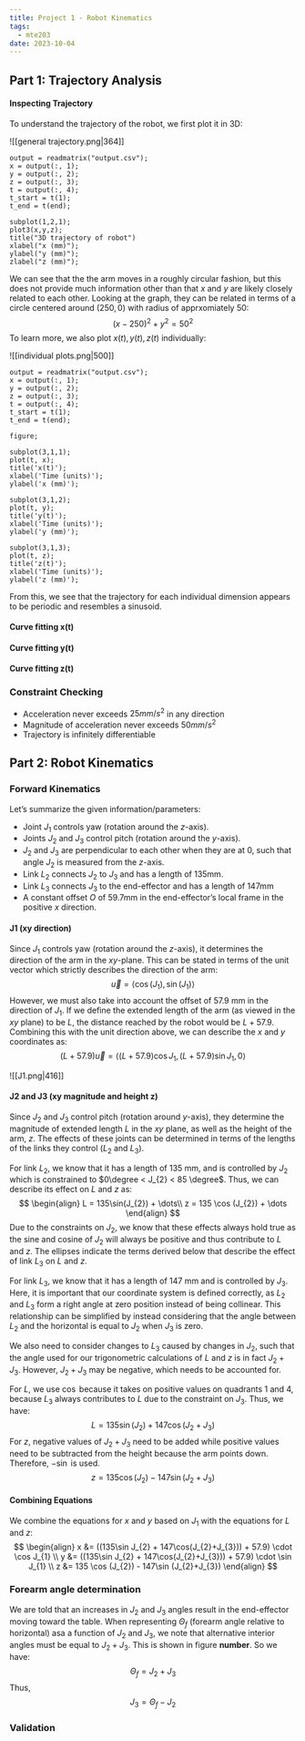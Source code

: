 ```yaml
---
title: Project 1 - Robot Kinematics
tags:
  - mte203
date: 2023-10-04
---
```

## Part 1: Trajectory Analysis

#### Inspecting Trajectory
To understand the trajectory of the robot, we first plot it in 3D:

![[general trajectory.png|364]]

```
output = readmatrix("output.csv");
x = output(:, 1);
y = output(:, 2);
z = output(:, 3);
t = output(:, 4);
t_start = t(1);
t_end = t(end);

subplot(1,2,1);
plot3(x,y,z);
title("3D trajectory of robot")
xlabel("x (mm)");
ylabel("y (mm)");
zlabel("z (mm)");
```

We can see that the the arm moves in a roughly circular fashion, but this does not provide much information other than that $x$ and $y$ are likely closely related to each other. Looking at the graph, they can be related in terms of a circle centered around $(250,0)$ with radius of apprxomiately $50$:
$$
(x-250)^{2} +y^{2}=50^{2}
$$
To learn more, we also plot $x(t), y(t), z(t)$ individually:

![[individual plots.png|500]]

```
output = readmatrix("output.csv");
x = output(:, 1);
y = output(:, 2);
z = output(:, 3);
t = output(:, 4);
t_start = t(1);
t_end = t(end);

figure;

subplot(3,1,1);
plot(t, x);
title('x(t)');
xlabel('Time (units)');
ylabel('x (mm)');

subplot(3,1,2);
plot(t, y);
title('y(t)');
xlabel('Time (units)');
ylabel('y (mm)');

subplot(3,1,3);
plot(t, z);
title('z(t)');
xlabel('Time (units)');
ylabel('z (mm)');
```

From this, we see that the trajectory for each individual dimension appears to be periodic and resembles a sinusoid.
#### Curve fitting x(t)

#### Curve fitting y(t)

#### Curve fitting z(t)

### Constraint Checking
- Acceleration never exceeds $25 mm / s^{2}$ in any direction
- Magnitude of acceleration never exceeds $50 mm / s^{2}$
- Trajectory is infinitely differentiable
## Part 2: Robot Kinematics

### Forward Kinematics
Let’s summarize the given information/parameters:
- Joint $J_{1}$ controls yaw (rotation around the $z$-axis).
- Joints $J_{2}$ and $J_{3}$ control pitch (rotation around the $y$-axis).
- $J_{2}$ and $J_{3}$ are perpendicular to each other when they are at $0$, such that angle $J_{2}$ is measured from the $z$-axis.
- Link $L_{2}$ connects $J_{2}$ to $J_{3}$ and has a length of $135 \text{mm}$.
- Link $L_{3}$ connects $J_{3}$ to the end-effector and has a length of $147 \text{mm}$
- A constant offset $O$ of $59.7 \text{mm}$ in the end-effector’s local frame in the positive $x$ direction.  

#### J1 (xy direction)
Since $J_{1}$ controls yaw (rotation around the $z$-axis), it determines the direction of the arm in the $xy$-plane. This can be stated in terms of the unit vector which strictly describes the direction of the arm:
$$
\vec{u} = \langle \cos(J_{1}), \sin(J_{1}) \rangle 
$$
However, we must also take into account the offset of $57.9 \text{ mm}$ in the direction of $J_{1}$. If we define the extended length of the arm (as viewed in the $xy$ plane) to be $L$, the distance reached by the robot would be $L + 57.9$. Combining this with the unit direction above, we can describe the $x$ and $y$ coordinates as:
$$
(L + 57.9) \vec{u} = \langle (L + 57.9)\cos J_{1}, (L + 57.9)\sin J_{1}, 0 \rangle 
$$

![[J1.png|416]]

#### J2 and J3 (xy magnitude and height z)
Since $J_{2}$ and $J_{3}$ control pitch (rotation around $y$-axis), they determine the magnitude of extended length $L$ in the $xy$ plane, as well as the height of the arm, $z$. The effects of these joints can be determined in terms of the lengths of the links they control ($L_{2}$ and $L_{3}$). 

For link $L_{2}$, we know that it has a length of $135 \text{ mm}$, and is controlled by $J_{2}$ which is constrained to $0\degree < J_{2} < 85 \degree$. Thus, we can describe its effect on $L$ and $z$ as:
$$
\begin{align}
L = 135\sin(J_{2}) + \dots\\
z = 135 \cos (J_{2}) + \dots
\end{align}
$$
Due to the constraints on $J_{2}$, we know that these effects always hold true as the sine and cosine of $J_{2}$ will always be positive and thus contribute to $L$ and $z$. The ellipses indicate the terms derived below that describe the effect of link $L_{3}$ on $L$ and $z$.

For link $L_{3}$, we know that it has a length of $147 \text{ mm}$ and is controlled by $J_{3}$. Here, it is important that our coordinate system is defined correctly, as $L_{2}$ and $L_{3}$ form a right angle at zero position instead of being collinear. This relationship can be simplified by instead considering that the angle between $L_{2}$ and the horizontal is equal to $J_{2}$ when $J_{3}$ is zero.

We also need to consider changes to $L_{3}$ caused by changes in $J_{2}$, such that the angle used for our trigonometric calculations of $L$ and $z$ is in fact $J_{2} + J_{3}$. However, $J_{2} + J_{3}$ may be negative, which needs to be accounted for. 

For $L$, we use $\cos$ because it takes on positive values on quadrants 1 and 4, because $L_{3}$ always contributes to $L$ due to the constraint on $J_{3}$. Thus, we have:
$$
L = 135 \sin (J_{2}) + 147 \cos (J_{2} + J_{3})
$$
For $z$, negative values of $J_{2} + J_{3}$ need to be added while positive values need to be subtracted from the height because the arm points down. Therefore, $-\sin$ is used.
$$
z = 135 \cos (J_{2}) - 147\sin (J_{2}+J_{3})
$$
#### Combining Equations
We combine the equations for $x$ and $y$ based on $J_{1}$ with the equations for $L$ and $z$:
$$
\begin{align}
x  &= ((135\sin J_{2} + 147\cos(J_{2}+J_{3})) + 57.9) \cdot \cos J_{1} \\
y  &= ((135\sin J_{2} + 147\cos(J_{2}+J_{3})) + 57.9) \cdot \sin J_{1} \\
z &= 135 \cos (J_{2}) - 147\sin (J_{2}+J_{3})
\end{align}
$$
### Forearm angle determination
We are told that an increases in $J_{2}$ and $J_3$ angles result in the end-effector moving toward the table. When representing $\Theta_{f}$ (forearm angle relative to horizontal) asa a function of $J_{2}$ and $J_{3}$, we note that alternative interior angles must be equal to $J_{2} + J_{3}$. This is shown in figure **number**. So we have:
$$
\Theta_{f} = J_{2} + J_{3}
$$
Thus,
$$
J_{3} = \Theta _{f} - J_{2}
$$
### Validation
